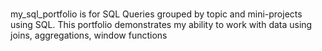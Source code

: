 # 
my_sql_portfolio is for SQL Queries grouped by topic and mini-projects using SQL.
This portfolio demonstrates my ability to work with data using joins, aggregations, window functions
